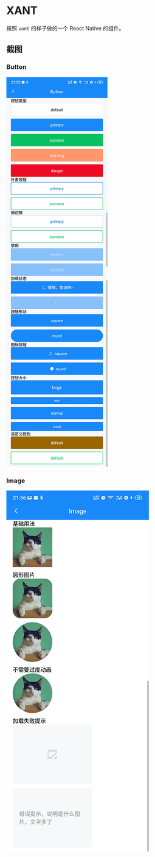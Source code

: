 # XANT

按照 `vant` 的样子做的一个 React Native 的组件。

## 截图

### Button

![按钮](screenshots/button.jpg)

### Image

![按钮](screenshots/image.jpg)
